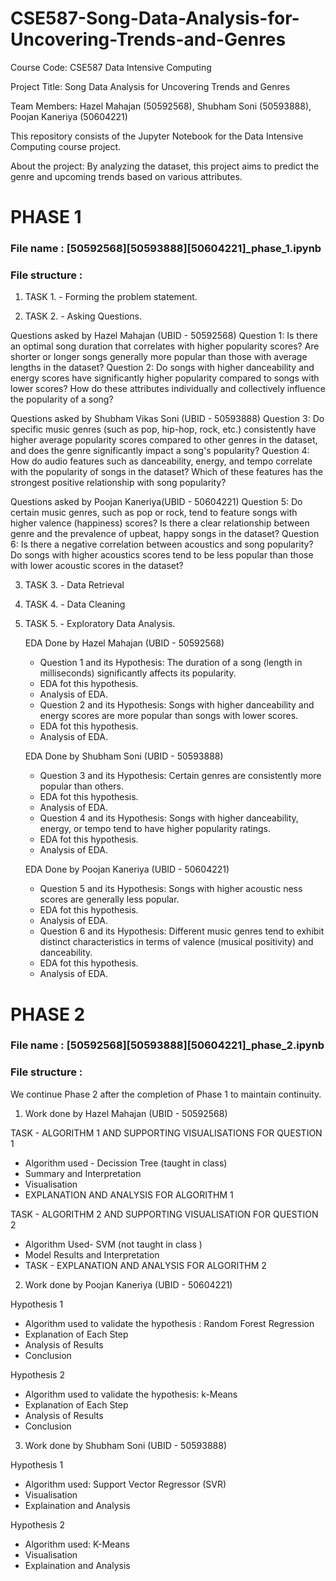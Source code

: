 # CSE587-Song-Data-Analysis-for-Uncovering-Trends-and-Genres

Course Code: CSE587 Data Intensive Computing

Project Title: Song Data Analysis for Uncovering Trends and Genres

Team Members: 
Hazel Mahajan (50592568),
Shubham Soni (50593888), 
Poojan Kaneriya (50604221)

This repository consists of the Jupyter Notebook for the Data Intensive Computing course project.

About the project: By analyzing the dataset, this project aims to predict the genre and upcoming trends based on various attributes.

# PHASE 1

### File name : [50592568]__[50593888]__[50604221]_phase_1.ipynb

### File structure : 

1. TASK 1. - Forming the problem statement.


2. TASK 2. - Asking Questions.

  Questions asked by Hazel Mahajan (UBID - 50592568)
  Question 1: Is there an optimal song duration that correlates with higher popularity scores? Are shorter or longer songs generally more popular than those with average lengths in the dataset?
  Question 2: Do songs with higher danceability and energy scores have significantly higher popularity compared to songs with lower scores? How do these attributes individually and collectively influence the popularity of a song?

  Questions asked by Shubham Vikas Soni (UBID - 50593888)
  Question 3: Do specific music genres (such as pop, hip-hop, rock, etc.) consistently have higher average popularity scores compared to other genres in the dataset, and does the genre significantly impact a song's popularity?
  Question 4: How do audio features such as danceability, energy, and tempo correlate with the popularity of songs in the dataset? Which of these features has the strongest positive relationship with song popularity?

  Questions asked by Poojan Kaneriya(UBID - 50604221)
  Question 5: Do certain music genres, such as pop or rock, tend to feature songs with higher valence (happiness) scores? Is there a clear relationship between genre and the prevalence of upbeat, happy songs in the dataset?
  Question 6: Is there a negative correlation between acoustics and song popularity? Do songs with higher acoustics scores tend to be less popular than those with lower acoustic scores in the dataset?
  

3. TASK 3. -  Data Retrieval

   
4. TASK 4. - Data Cleaning


5. TASK 5. - Exploratory Data Analysis.

   EDA Done by Hazel Mahajan (UBID - 50592568)
   - Question 1 and its Hypothesis: The duration of a song (length in milliseconds) significantly affects its popularity.
   - EDA fot this hypothesis.
   - Analysis of EDA.
   - Question 2 and its Hypothesis: Songs with higher danceability and energy scores are more popular than songs with lower scores.
   - EDA fot this hypothesis.
   - Analysis of EDA.
  
   EDA Done by Shubham Soni (UBID - 50593888)
   - Question 3 and its Hypothesis: Certain genres are consistently more popular than others.
   - EDA fot this hypothesis.
   - Analysis of EDA.
   - Question 4 and its Hypothesis: Songs with higher danceability, energy, or tempo tend to have higher popularity ratings.
   - EDA fot this hypothesis.
   - Analysis of EDA.
  
   EDA Done by Poojan Kaneriya (UBID - 50604221)
   - Question 5 and its Hypothesis: Songs with higher acoustic ness scores are generally less popular.
   - EDA fot this hypothesis.
   - Analysis of EDA.
   - Question 6 and its Hypothesis: Different music genres tend to exhibit distinct characteristics in terms of valence (musical positivity) and danceability.
   - EDA fot this hypothesis.
   - Analysis of EDA.
   
# PHASE 2

### File name : [50592568]__[50593888]__[50604221]_phase_2.ipynb

### File structure : 

We continue Phase 2 after the completion of Phase 1 to maintain continuity.

1. Work done by Hazel Mahajan (UBID - 50592568)

 TASK - ALGORITHM 1 AND SUPPORTING VISUALISATIONS FOR QUESTION 1
- Algorithm used - Decission Tree (taught in class)
- Summary and Interpretation
- Visualisation
- EXPLANATION AND ANALYSIS FOR ALGORITHM 1

 TASK - ALGORITHM 2 AND SUPPORTING VISUALISATION FOR QUESTION 2
 
    
- Algorithm Used- SVM (not taught in class )
- Model Results and Interpretation
- TASK - EXPLANATION AND ANALYSIS FOR ALGORITHM 2


2. Work done by Poojan Kaneriya (UBID - 50604221)

 Hypothesis 1
- Algorithm used to validate the hypothesis : Random Forest Regression
- Explanation of Each Step
- Analysis of Results
- Conclusion

 Hypothesis 2
    
    
- Algorithm used to validate the hypothesis: k-Means
- Explanation of Each Step
- Analysis of Results
- Conclusion

3. Work done by Shubham Soni (UBID - 50593888)

 Hypothesis 1
- Algorithm used: Support Vector Regressor (SVR)
- Visualisation
- Explaination and Analysis

 Hypothesis 2
  
  
- Algorithm used: K-Means
- Visualisation
- Explaination and Analysis

   



  
